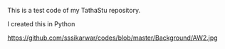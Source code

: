 This is a test code of my TathaStu repository.

I created this in Python

https://github.com/sssikarwar/codes/blob/master/Background/AW2.jpg
